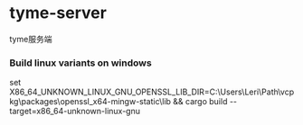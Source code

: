 # tyme-server
tyme服务端

### Build linux variants on windows
set X86_64_UNKNOWN_LINUX_GNU_OPENSSL_LIB_DIR=C:\Users\Leri\Path\vcpkg\packages\openssl_x64-mingw-static\lib && cargo build --target=x86_64-unknown-linux-gnu
